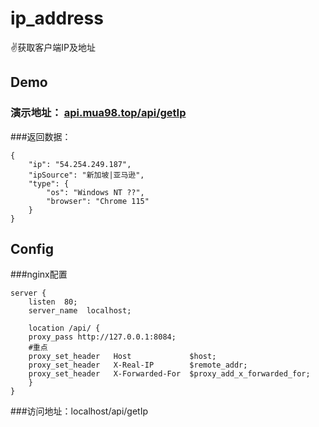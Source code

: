 # ip_address
✌️获取客户端IP及地址

## Demo
### 演示地址： [api.mua98.top/api/getIp](http://api.mua98.top/api/getIp)

###返回数据：
~~~
{
    "ip": "54.254.249.187",
    "ipSource": "新加坡|亚马逊",
    "type": {
        "os": "Windows NT ??",
        "browser": "Chrome 115"
    }
}
~~~

## Config

###nginx配置
~~~shell
server {
    listen  80;
    server_name  localhost;

    location /api/ {
    proxy_pass http://127.0.0.1:8084;
    #重点
    proxy_set_header   Host             $host;
    proxy_set_header   X-Real-IP        $remote_addr;
    proxy_set_header   X-Forwarded-For  $proxy_add_x_forwarded_for;
    }
}
~~~
###访问地址：localhost/api/getIp
